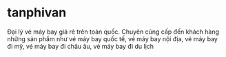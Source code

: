 # tanphivan
Đại lý vé máy bay giá rẻ trên toàn quốc. Chuyên cũng cấp đến khách hàng những sản phẩm như vé máy bay quốc tế, vé máy bay nội địa, vé máy bay đi mỹ, vé máy bay đi châu âu, vé máy bay đi du lịch
